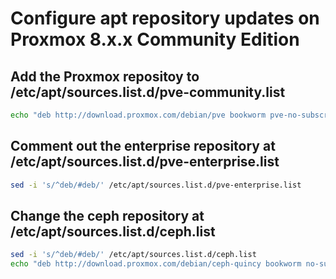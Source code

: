 # Configure apt repository updates on Proxmox 8.x.x Community Edition

## Add the Proxmox repositoy to /etc/apt/sources.list.d/pve-community.list

```bash
echo "deb http://download.proxmox.com/debian/pve bookworm pve-no-subscription" > /etc/apt/sources.list.d/pve-community.list
```

## Comment out the enterprise repository at /etc/apt/sources.list.d/pve-enterprise.list

```bash
sed -i 's/^deb/#deb/' /etc/apt/sources.list.d/pve-enterprise.list
```

## Change the ceph repository at /etc/apt/sources.list.d/ceph.list

```bash
sed -i 's/^deb/#deb/' /etc/apt/sources.list.d/ceph.list
echo "deb http://download.proxmox.com/debian/ceph-quincy bookworm no-subscription" >> /etc/apt/sources.list.d/ceph.list
```
